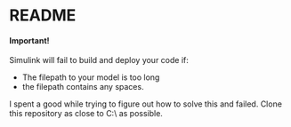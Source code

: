 # README

#### Important!
Simulink will fail to build and deploy your code if:
- The filepath to your model is too long
- the filepath contains any spaces.

I spent a good while trying to figure out how to solve this and failed. Clone this repository as close to C:\\ as possible.
